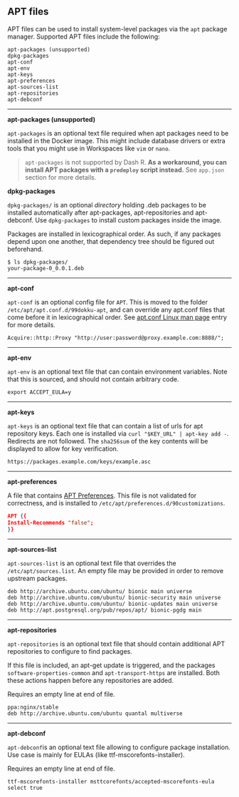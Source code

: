 

## APT files

APT files can be used to install system-level packages via the `apt` package manager.
Supported APT files include the following:

```
apt-packages (unsupported)
dpkg-packages
apt-conf
apt-env
apt-keys
apt-preferences
apt-sources-list
apt-repositories
apt-debconf
```

---

**apt-packages (unsupported)**

`apt-packages` is an optional text file required when apt packages need to be 
installed in the Docker image. This might include database drivers or extra tools 
that you might use in Workspaces like `vim` or `nano`.

> `apt-packages` is not supported by Dash R. **As a workaround,
> you can install APT packages with a `predeploy` script instead.** See `app.json` 
> section for more details.

**dpkg-packages**

`dpkg-packages/` is an optional _directory_ holding .deb packages to be installed 
automatically after apt-packages, apt-repositories and apt-debconf. 
Use `dpkg-packages` to install custom packages inside the image.

Packages are installed in lexicographical order. As such, if any packages depend 
upon one another, that dependency tree should be figured out beforehand.

```shell
$ ls dpkg-packages/
your-package-0_0.0.1.deb
```

---

**apt-conf**

`apt-conf` is an optional config file for `APT`. This is moved to the folder 
`/etc/apt/apt.conf.d/99dokku-apt`, and can override any apt.conf files that come 
before it in lexicographical order. See [apt.conf Linux man page](https://linux.die.net/man/5/apt.conf) entry for more details.

```
Acquire::http::Proxy "http://user:password@proxy.example.com:8888/";
```

---

**apt-env**

`apt-env` is an optional text file that can contain environment variables. 
Note that this is sourced, and should not contain arbitrary code.

```
export ACCEPT_EULA=y
```

---

**apt-keys**

`apt-keys` is an optional text file that can contain a list of urls for apt 
repository keys. Each one is installed via `curl "$KEY_URL" | apt-key add -`. 
Redirects are not followed. The `sha256sum` of the key contents will be displayed 
to allow for key verification.

```
https://packages.example.com/keys/example.asc
```

---

**apt-preferences**

A file that contains [APT Preferences](https://wiki.debian.org/AptConfiguration?action=show&redirect=AptPreferences). This file is not validated for correctness, and is installed to 
`/etc/apt/preferences.d/90customizations`.

```json
APT {{
Install-Recommends "false";
}}
```

---

**apt-sources-list**

`apt-sources-list` is an optional text file that overrides the `/etc/apt/sources.list`.
 An empty file may be provided in order to remove upstream packages.

```
deb http://archive.ubuntu.com/ubuntu/ bionic main universe
deb http://archive.ubuntu.com/ubuntu/ bionic-security main universe
deb http://archive.ubuntu.com/ubuntu/ bionic-updates main universe
deb http://apt.postgresql.org/pub/repos/apt/ bionic-pgdg main
```

---

**apt-repositories**

`apt-repositories` is an optional text file that should contain additional APT 
repositories to configure to find packages.

If this file is included, an apt-get update is triggered, and the packages 
`software-properties-common` and `apt-transport-https` are installed. Both these 
actions happen before any repositories are added.

Requires an empty line at end of file.

```shell
ppa:nginx/stable
deb http://archive.ubuntu.com/ubuntu quantal multiverse

```

---

**apt-debconf**

`apt-debconf`is an optional text file allowing to configure package installation. 
Use case is mainly for EULAs (like ttf-mscorefonts-installer). 

Requires an empty line at end of file.

```shell
ttf-mscorefonts-installer msttcorefonts/accepted-mscorefonts-eula select true
```


